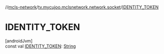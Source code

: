//[mcls-network](../../index.md)/[tv.mycujoo.mclsnetwork.network.socket](index.md)/[IDENTITY_TOKEN](-i-d-e-n-t-i-t-y_-t-o-k-e-n.md)

# IDENTITY_TOKEN

[androidJvm]\
const val [IDENTITY_TOKEN](-i-d-e-n-t-i-t-y_-t-o-k-e-n.md): [String](https://kotlinlang.org/api/latest/jvm/stdlib/kotlin/-string/index.html)
